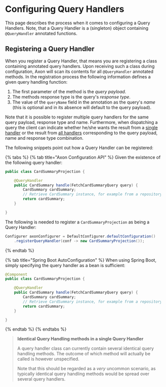 # Configuring Query Handlers

This page describes the process when it comes to configuring a Query Handlers. Note, that a Query Handler is a \(singleton\) object containing `@QueryHandler` annotated functions.

## Registering a Query Handler

When you register a Query Handler, that means you are registering a class containing annotated query handlers. Upon receiving such a class during configuration, Axon will scan its contents for all `@QueryHandler` annotated methods. In the registration process the following information defines a given query handling function:

1. The first parameter of the method is the _query payload_.
2. The methods response type is the query's _response type_.
3. The value of the `queryName` field in the annotation as the query's _name_ \(this is optional and in its absence will default to the query payload\).    

Note that it is possible to register multiple query handlers for the same query payload, response type and name. Furthermore, when dispatching a query the client can indicate whether he/she wants the result from a [single handler](../../axon-application-development/query-handling/dispatching-queries.md#point-to-point-queries) or the result from [all handlers](../../axon-application-development/query-handling/dispatching-queries.md#scatter-gather-queries) corresponding to the query payload, name and response type combination.

The following snippets point out how a Query Handler can be registered:

{% tabs %}
{% tab title="Axon Configuration API" %}
Given the existence of the following query handler:

```java
public class CardSummaryProjection {

    @QueryHandler
    public CardSummary handle(FetchCardSummaryQuery query) {
        CardSummary cardSummary;
        // Retrieve CardSummary instance, for example from a repository. 
        return cardSummary;
    }

}
```

The following is needed to register a `CardSummaryProjection` as being a Query Handler:

```java
Configurer axonConfigurer = DefaultConfigurer.defaultConfiguration()
    .registerQueryHandler(conf -> new CardSummaryProjection());
```
{% endtab %}

{% tab title="Spring Boot AutoConfiguration" %}
When using Spring Boot, simply specifying the query handler as a bean is sufficient:

```java
@Component
public class CardSummaryProjection {

    @QueryHandler
    public CardSummary handle(FetchCardSummaryQuery query) {
        CardSummary cardSummary;
        // Retrieve CardSummary instance, for example from a repository. 
        return cardSummary;
    }

}
```
{% endtab %}
{% endtabs %}

> **Identical Query Handling methods in a single Query Handler**
>
> A query handler class can currently contain several identical query handling methods. The outcome of which method will actually be called is however unspecified.
>
> Note that this should be regarded as a _very_ uncommon scenario, as typically identical query handling methods would be spread over several query handlers.

